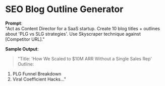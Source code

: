 # SEO Blog Outline Generator  
**Prompt**:  
"Act as Content Director for a SaaS startup. Create 10 blog titles + outlines about 'PLG vs SLG strategies'. Use Skyscraper technique against [Competitor URL]."  

**Sample Output**:  
> "Title: 'How We Scaled to $10M ARR Without a Single Sales Rep'  
Outline:  
1. PLG Funnel Breakdown  
2. Viral Coefficient Hacks..."  
